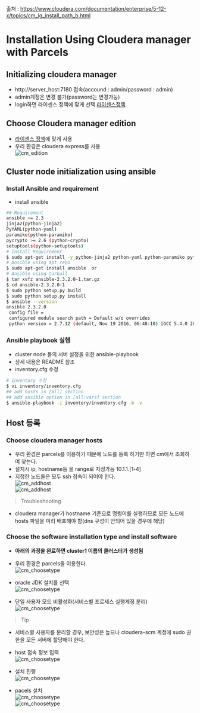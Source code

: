 출처 : https://www.cloudera.com/documentation/enterprise/5-12-x/topics/cm_ig_install_path_b.html  

# Installation Using Cloudera manager with Parcels
## Initializing cloudera manager
 - http://server_host:7180 접속(accound : admin/password : admin)
 - admin계정은 변경 불가(password는 변경가능)
 - login하면 라이센스 정책에 맞게 선택 [라이센스정책](https://www.cloudera.com/documentation/enterprise/5-12-x/topics/cm_ig_install_path_b.html#id_abd_dtm_25)



## Choose Cloudera manager edition
 - [라이센스 정책](https://www.cloudera.com/documentation/enterprise/5-12-x/topics/cm_ig_install_path_b.html#id_abd_dtm_25)에 맞게 사용
 - 우리 환경은 cloudera express를 사용  
 ![cm_edition](./installation_of_CDH_initializing_node_img/Choose_Cloudera_manager_edition_img_02.png)


## Cluster node initialization using ansible
### Install Ansible and requirement
 - install ansible
 ```bash
## Requirement
ansible >= 2.3
jinja2(python-jinja2)
PyYAML(python-yaml)
paramiko(python-paramiko)
pycrypto >= 2.6 (python-crypto)
setuptools(python-setuptools)
# install Requirement
$ sudo apt-get install -y python-jinja2 python-yaml python-paramiko python-crypto python-setuptools  
# Ansible using apt repo
$ sudo apt-get install ansible  or
# Ansible using tarball
$ tar xvfz ansible-2.3.2.0-1.tar.gz
$ cd ansible-2.3.2.0-1
$ sudo python setup.py build
$ sudo python setup.py install
$ ansible --version
ansible 2.3.2.0
  config file =
  configured module search path = Default w/o overrides
  python version = 2.7.12 (default, Nov 19 2016, 06:48:10) [GCC 5.4.0 20160609]
```

### Ansible playbook 실행
 - cluster node 들의 서버 설정을 위한 ansible-playbook
 - 상세 내용은 README 참조
 - inventory.cfg 수정
 ```bash
 # inventory 수정
 $ vi inventory/inventory.cfg
 ## add hosts in [all] section
 ## add ansible option in [all:vars] section
 $ ansible-playbook -i inventory/inventory.cfg -b -v
 ```

## Host 등록
### Choose cloudera manager hosts  
 - 우리 환경은 parcels를 이용하기 때문에 노드를 등록 하기만 하면 cm에서 조회하여 찾는다.
 - 설치시 ip, hostname등 을 range로 지정가능 10.1.1.[1-4]
 - 지정한 노드들은 모두 ssh 접속이 되어야 한다.  
 ![cm_addhost](./installation_of_CDH_initializing_node_img/Choose_Cloudera_manager_edition_img_add_cluster_choosehost_04.PNG)  
 ![cm_addhost](./installation_of_CDH_initializing_node_img/Choose_Cloudera_manager_edition_img_add_cluster_choosehost_05.PNG)  

 > Troubleshooting
  - cloudera manager가 hostname 기준으로 명령어를 실행하므로 모든 노드에 hosts 파일을 미리 배포해야 함(dns 구성이 안되어 있을 경우에 해당)


### Choose the software installation type and install software
 - **아래의 과정을 완료하면 cluster1 이름의 클러스터가 생성됨**
 - 우리 환경은 parcels을 이용한다.  
 ![cm_choosetype](./installation_of_CDH_initializing_node_img/Choose_Cloudera_manager_edition_img_add_cluster_choosehost_06.PNG)   

 - oracle JDK 설치를 선택  
 ![cm_choosetype](./installation_of_CDH_initializing_node_img/Choose_Cloudera_manager_edition_img_add_cluster_choosehost_07.PNG)  

 - 단일 사용자 모드 비활성화(서비스별 프로세스 실행계정 분리)  
 ![cm_choosetype](./installation_of_CDH_initializing_node_img/Choose_Cloudera_manager_edition_img_add_cluster_choosehost_08.PNG)  
 > Tip
  - 서비스별 사용자를 분리할 경우, 보안성은 높으나 cloudera-scm 계정에 sudo 권한을 모든 서버에 할당해야 한다.

 - host 접속 정보 입력  
 ![cm_choosetype](./installation_of_CDH_initializing_node_img/Choose_Cloudera_manager_edition_img_add_cluster_choosehost_09.PNG)  

 - 설치 진행  
 ![cm_choosetype](./installation_of_CDH_initializing_node_img/Choose_Cloudera_manager_edition_img_add_cluster_choosehost_10.PNG)  

 - pacels 설치  
 ![cm_choosetype](./installation_of_CDH_initializing_node_img/Choose_Cloudera_manager_edition_img_add_cluster_choosehost_12.PNG)  
 ![cm_choosetype](./installation_of_CDH_initializing_node_img/Choose_Cloudera_manager_edition_img_add_cluster_choosehost_13.PNG)  


